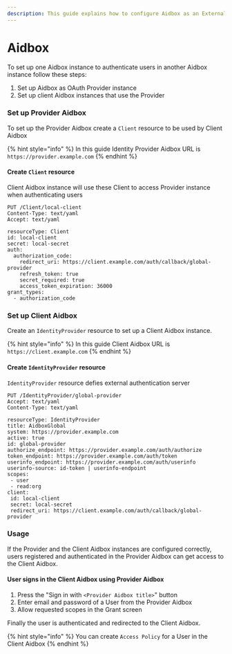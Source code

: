 ```yaml
---
description: This guide explains how to configure Aidbox as an External OAuth Provider
---
```


# Aidbox

To set up one Aidbox instance to authenticate users in another Aidbox instance follow these steps:

1. Set up Aidbox as OAuth Provider instance
2. Set up client Aidbox instances that use the Provider&#x20;

### Set up Provider Aidbox

To set up the Provider Aidbox create a `Client` resource to be used by Client Aidbox

{% hint style="info" %}
In this guide Identity Provider Aidbox URL is `https://provider.example.com`
{% endhint %}

#### Create `Client` resource

Client Aidbox instance will use these Client to access Provider instance when authenticating users

```http
PUT /Client/local-client
Content-Type: text/yaml
Accept: text/yaml

resourceType: Client
id: local-client
secret: local-secret
auth:
  authorization_code:
    redirect_uri: https://client.example.com/auth/callback/global-provider
    refresh_token: true
    secret_required: true
    access_token_expiration: 36000
grant_types:
  - authorization_code
```

### Set up Client Aidbox

Create an `IdentityProvider` resource to set up a Client Aidbox instance.

{% hint style="info" %}
In this guide Client Aidbox URL is `https://client.example.com`
{% endhint %}

#### Create `IdentityProvider` resource

`IdentityProvider` resource defies external authentication server

```http
PUT /IdentityProvider/global-provider
Accept: text/yaml
Content-Type: text/yaml

resourceType: IdentityProvider
title: AidboxGlobal
system: https://provider.example.com
active: true
id: global-provider
authorize_endpoint: https://provider.example.com/auth/authorize
token_endpoint: https://provider.example.com/auth/token
userinfo_endpoint: https://provider.example.com/auth/userinfo
userinfo-source: id-token | userinfo-endpoint
scopes:
 - user
 - read:org
client:
 id: local-client
 secret: local-secret
 redirect_uri: https://client.example.com/auth/callback/global-provider
```

### Usage

If the Provider and the Client Aidbox instances are configured correctly, users registered and authenticated in the Provider Aidbox can get access to the Client Aidbox.

#### User signs in the Client Aidbox using  Provider Aidbox

1. Press the "Sign in with `<Provider Aidbox title>`" button
2. Enter email and password of a User from the Provider Aidbox
3. Allow requested scopes in the Grant screen

Finally the user is authenticated and redirected to the Client Aidbox.

{% hint style="info" %}
You can create `Access Policy` for a User in the Client Aidbox
{% endhint %}
